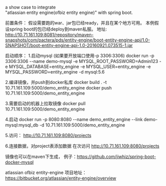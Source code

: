 a show case to integrate  
"atlassian entity engine(ofbiz entity engine)" with spring boot.


  
前置条件：
 假设需要跑的war、jar包已经ready，并且在某个地方可用。
 本例假设spring boot的包已经deploy到maven私服。
 地址:
http://10.71.161.109:8081/repository/maven-snapshots/com/pactera/pds/entity-engine/boot-entity-engine-api/1.0-SNAPSHOT/boot-entity-engine-api-1.0-20160921.073515-1.jar
 
 启动顺序：
 1.启动mysql (如果要开放端口使用-p 3306:3306)
 docker run -p 3306:3306 --name demo-mysql -e MYSQL_ROOT_PASSWORD=Admin123 -e MYSQL_DATABASE=entity_engine -e MYSQL_USER=entity_engine -e MYSQL_PASSWORD=entity_engine -d mysql:5.6
 
 2.编译镜像，并push到docker私库
 docker build . -t 10.71.161.109:5000/demo_entity_engine
 docker push 10.71.161.109:5000/demo_entity_engine
 
 3.需要启动的机器上拉取镜像
 docker pull 10.71.161.109:5000/demo_entity_engine
 
 
 
 4.启动
 docker run -p 8080:8080 --name demo_entity_engine --link demo-mysql:mysql_db -d 10.71.161.109:5000/demo_entity_engine
 
 5.访问：
 http://10.71.161.109:8080/projects
 
 6.连接数据，对project表添加数据
 在次访问
 http://10.71.161.109:8080/projects
 
 
 镜像也可以在maven下生成， 例子：https://github.com/jiwhiz/spring-boot-docker-mysql
 
 atlassian ofbiz entity-engine 项目地址：
 https://bitbucket.org/atlassian/entity-engine/overview
